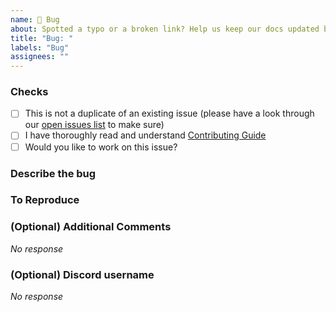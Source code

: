 ```yaml
---
name: 🐛 Bug
about: Spotted a typo or a broken link? Help us keep our docs updated by reporting those bugs!
title: "Bug: "
labels: "Bug"
assignees: ""
---
```


### Checks
<!-- Replace the whitespace between the square brackets with an 'x', e.g. [x] or After you create the PR, they will become checkboxes that you can click on. -->
- [ ] This is not a duplicate of an existing issue (please have a look through our [open issues list](https://github.com/nativeflowteam/documentation/issues) to make sure)
- [ ] I have thoroughly read and understand [Contributing Guide](https://github.com/nativeflowteam/documentation/blob/main/CONTRIBUTING.md)
- [ ] Would you like to work on this issue?

### Describe the bug
<!-- Give a short description to the bugs you're facing, max 1-2 lines, like a brief summary -->

### To Reproduce
<!-- Steps to reproduce the behavior:
1. Go to '...'
2. Click on '....'
3. Scroll down to '....'
4. See error -->

### (Optional) Additional Comments

*No response*

### (Optional) Discord username
<!-- server link -->

*No response*
